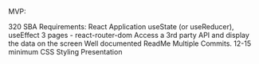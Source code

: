 MVP:

320 SBA Requirements:
React Application
useState (or useReducer), useEffect
3 pages  -  react-router-dom
Access a 3rd party API and display the data on the screen
Well documented ReadMe
Multiple Commits. 12-15 minimum
CSS Styling
Presentation



